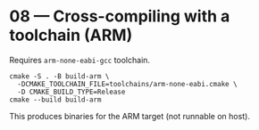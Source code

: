 # 08 — Cross-compiling with a toolchain (ARM)

Requires `arm-none-eabi-gcc` toolchain.

```
cmake -S . -B build-arm \
  -DCMAKE_TOOLCHAIN_FILE=toolchains/arm-none-eabi.cmake \
  -D CMAKE_BUILD_TYPE=Release
cmake --build build-arm
```

This produces binaries for the ARM target (not runnable on host).

